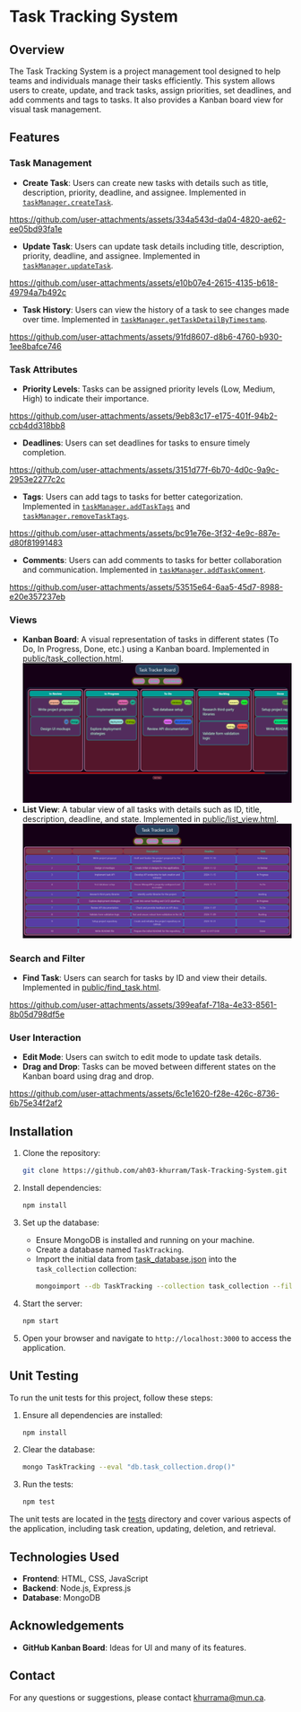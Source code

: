 # Task Tracking System

## Overview

The Task Tracking System is a project management tool designed to help teams and individuals manage their tasks efficiently. This system allows users to create, update, and track tasks, assign priorities, set deadlines, and add comments and tags to tasks. It also provides a Kanban board view for visual task management.

## Features

### Task Management
- **Create Task**: Users can create new tasks with details such as title, description, priority, deadline, and assignee. Implemented in [`taskManager.createTask`](taskManager.mjs).
    

https://github.com/user-attachments/assets/334a543d-da04-4820-ae62-ee05bd93fa1e


- **Update Task**: Users can update task details including title, description, priority, deadline, and assignee. Implemented in [`taskManager.updateTask`](taskManager.mjs).
    

https://github.com/user-attachments/assets/e10b07e4-2615-4135-b618-49794a7b492c


- **Task History**: Users can view the history of a task to see changes made over time. Implemented in [`taskManager.getTaskDetailByTimestamp`](taskManager.mjs).
    


https://github.com/user-attachments/assets/91fd8607-d8b6-4760-b930-1ee8bafce746


### Task Attributes
- **Priority Levels**: Tasks can be assigned priority levels (Low, Medium, High) to indicate their importance.
    

https://github.com/user-attachments/assets/9eb83c17-e175-401f-94b2-ccb4dd318bb8


- **Deadlines**: Users can set deadlines for tasks to ensure timely completion.
    

https://github.com/user-attachments/assets/3151d77f-6b70-4d0c-9a9c-2953e2277c2c


- **Tags**: Users can add tags to tasks for better categorization. Implemented in [`taskManager.addTaskTags`](taskManager.mjs) and [`taskManager.removeTaskTags`](taskManager.mjs).
    

https://github.com/user-attachments/assets/bc91e76e-3f32-4e9c-887e-d80f81991483


- **Comments**: Users can add comments to tasks for better collaboration and communication. Implemented in [`taskManager.addTaskComment`](taskManager.mjs).
    


https://github.com/user-attachments/assets/53515e64-6aa5-45d7-8988-e20e357237eb


### Views
- **Kanban Board**: A visual representation of tasks in different states (To Do, In Progress, Done, etc.) using a Kanban board. Implemented in [public/task_collection.html](public/task_collection.html).
    ![Kanban Board](Pictures/Board%20View.png)
- **List View**: A tabular view of all tasks with details such as ID, title, description, deadline, and state. Implemented in [public/list_view.html](public/list_view.html).
    ![List View](Pictures/List%20View.png)

### Search and Filter
- **Find Task**: Users can search for tasks by ID and view their details. Implemented in [public/find_task.html](public/find_task.html).
    


https://github.com/user-attachments/assets/399eafaf-718a-4e33-8561-8b05d798df5e


### User Interaction
- **Edit Mode**: Users can switch to edit mode to update task details.
- **Drag and Drop**: Tasks can be moved between different states on the Kanban board using drag and drop.
    

https://github.com/user-attachments/assets/6c1e1620-f28e-426c-8736-6b75e34f2af2



## Installation

1. Clone the repository:
    ```sh
    git clone https://github.com/ah03-khurram/Task-Tracking-System.git
    ```

2. Install dependencies:
    ```sh
    npm install
    ```

3. Set up the database:
    - Ensure MongoDB is installed and running on your machine.
    - Create a database named `TaskTracking`.
    - Import the initial data from [task_database.json](/task_database.json) into the `task_collection` collection:
        ```sh
        mongoimport --db TaskTracking --collection task_collection --file task_database.json --jsonArray
        ```

4. Start the server:
    ```sh
    npm start
    ```

5. Open your browser and navigate to `http://localhost:3000` to access the application.

## Unit Testing

To run the unit tests for this project, follow these steps:

1. Ensure all dependencies are installed:
    ```sh
    npm install
    ```
2. Clear the database:
    ```sh
    mongo TaskTracking --eval "db.task_collection.drop()"
    ```
3. Run the tests:
    ```sh
    npm test
    ```

The unit tests are located in the [tests](/tests/apiTests.mjs) directory and cover various aspects of the application, including task creation, updating, deletion, and retrieval.

## Technologies Used

- **Frontend**: HTML, CSS, JavaScript
- **Backend**: Node.js, Express.js
- **Database**: MongoDB

## Acknowledgements

- **GitHub Kanban Board**: Ideas for UI and many of its features.

## Contact

For any questions or suggestions, please contact [khurrama@mun.ca](mailto:khurrama@mun.ca).
